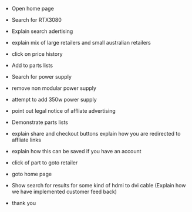 * Open home page

* Search for RTX3080
* Explain search adertising
* explain mix of large retailers and small australian retailers
* click on price history
* Add to parts lists


* Search for power supply
* remove non modular power supply
* attempt to add 350w power supply

* point out legal notice of affliate advertising
* Demonstrate parts lists
* explain share and checkout buttons explain how you are redirected to affliate links
* explain how this can be saved if you have an account
* click of part to goto retailer

* goto home page
* Show search for results for some kind of hdmi to dvi cable (Explain how we have implemented customer feed back)

* thank you
